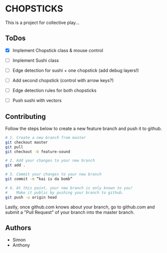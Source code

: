 CHOPSTICKS
==========

This is a project for collective play...

ToDos
-----

- [x] Implement Chopstick class & mouse control
- [ ] Implement Sushi class
- [ ] Edge detection for sushi + one chopstick (add debug layers!)
- [ ] Add second chopstick (control with arrow keys?)
- [ ] Edge detection rules for both chopsticks
- [ ] Push sushi with vectors


Contributing
------------

Follow the steps below to create a new feature branch and push it to github.

```bash
# 1. Create a new branch from master
git checkout master
git pull
git checkout -b feature-sound

# 2. Add your changes to your new branch
git add .

# 3. Commit your changes to your new branch
git commit -m “kai is da bomb”

# 4. At this point, your new branch is only known to you!
#    Make it public by pushing your branch to github.
git push -u origin head
```

Lastly, once github.com knows about your branch, go to github.com and submit a "Pull Request" of your branch into the master branch.

Authors
-------

* Simon
* Anthony
